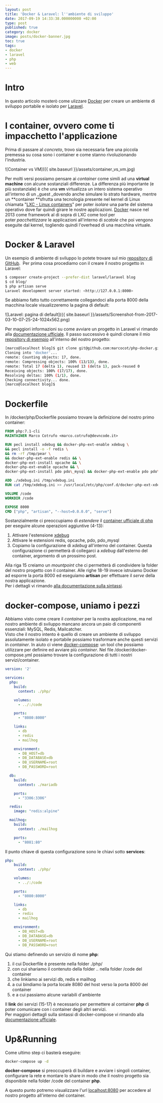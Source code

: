 ```yaml
---
layout: post
title: 'Docker & Laravel: l''ambiente di sviluppo'
date: 2017-09-19 14:33:38.000000000 +02:00
type: post
published: true
category: docker
image: posts/docker-banner.jpg
toc: true
tags:
- docker
- laravel
- php
- web
---
```


# Intro

In questo articolo mosterò come ulizzare [Docker](http://docker.io) per creare un ambiente di sviluppo portabile e isolato per [Laravel](http://laravel.com).

# I container, ovvero come ti impacchetto l'applicazione

Prima di passare al _concreto_, trovo sia necessaria fare una piccola premessa su cosa sono i container e come stanno rivoluzionando l'industria.

![Container vs VM]({{ site.baseurl }}/assets/container_vs_vm.jpg)

Per molti versi possiamo pensare ai _container_ come simili ad una **virtual machine** con alcune sostanziali differenze. La differenza più importante (e più sostanziale) è che una **vm** virtualizza un intero sistema operativo all'interno di un _guest _dovendo anche simulare lo strato hardware, mentre un **container **sfrutta una tecnologia presente nel kernel di Linux chiamata "[LXC - Linux containers](https://linuxcontainers.org/)" per poter _isolare_ una parte del sistema operativo dove far quindi girare le nostre applicazioni. [Docker](http://docker.io) nasce nel 2013 come framework al di sopra di LXC come tool per poter *pacchettizzare* le applicazioni all'interno di _scatole_ che poi vengono eseguite dal kernel, togliendo quindi l'overhead di una macchina virtuale.

# Docker & Laravel

Un esempio di ambiente di sviluppo lo potete trovare sul mio [repository di GItHub](https://github.com/marcocot/php-docker).  Per prima cosa procediamo con il creare il nostro progetto in Laravel:

```bash
$ composer create-project --prefer-dist laravel/laravel blog
$ cd blog/
$ php artisan serve
Laravel development server started: <http://127.0.0.1:8000>
```

Se abbiamo fatto tutto correttamente collegandoci alla porta 8000 della macchina locale visualizzeremo la pagina di default:

![Laravel: pagina di default]({{ site.baseurl }}/assets/Screenshot-from-2017-03-10-07-25-24-1024x562.png)

Per maggiori informazioni su come avviare un progetto in Laravel vi rimando alla [documentazione ufficiale](https://laravel.com/docs/5.4/). Il passo successivo è quindi clonare il mio [repository di esempio](https://github.com/marcocot/php-docker) all'interno del nostro progetto:

```bash
[marco@localhost blog]$ git clone git@github.com:marcocot/php-docker.git docker
Cloning into 'docker'...
remote: Counting objects: 17, done.
remote: Compressing objects: 100% (13/13), done.
remote: Total 17 (delta 1), reused 13 (delta 1), pack-reused 0
Receiving objects: 100% (17/17), done.
Resolving deltas: 100% (1/1), done.
Checking connectivity... done.
[marco@localhost blog]$
```

# Dockerfile

In /docker/php/Dockerfile possiamo trovare la definizione del nostro primo container:

```dockerfile
FROM php:7.1-cli
MAINTAINER Marco Cotrufo <marco.cotrufo@devncode.it>

RUN pecl install xdebug && docker-php-ext-enable xdebug \
&& pecl install -o -f redis \
&& rm -rf /tmp/pear \
&& docker-php-ext-enable redis && \
docker-php-ext-install opcache && \
docker-php-ext-enable opcache && \
docker-php-ext-install pdo pdo\_mysql && docker-php-ext-enable pdo pdo\_mysql

ADD ./xdebug.ini /tmp/xdebug.ini
RUN cat /tmp/xdebug.ini >> /usr/local/etc/php/conf.d/docker-php-ext-xdebug.ini

VOLUME /code
WORKDIR /code

EXPOSE 8000
CMD ["php", "artisan", "--host=0.0.0.0", "serve"]
```

Sostanzialmente ci preoccupiamo di _estendere_ il [container ufficiale di php](https://hub.docker.com/_/php/) per eseguire alcune operazioni aggiuntive (4-13):

1.  Attivare l'estensione [xdebug](https://xdebug.org/)
2.  Attivare le estensioni redis, opcache, pdo, pdo_mysql
3.  Copiamo la configurazione di _xdebug_ all'interno del container. Questa configurazione ci permetterà di collegarci a _xdebug_ dall'esterno del container, argomento di un prossimo post.

Alla riga 15 creiamo un _mountpoint_ che ci permetterà di condividere la folder del nostro progetto con il container. Alle righe 18-19 invece istruiamo Docker ad esporre la porta 8000 ed eseguiamo **artisan** per effettuare il _serve_ della nostra applicazione.  
Per i dettagli vi rimando [alla documentazione sulla sintassi](https://docs.docker.com/engine/reference/builder/).

# docker-compose, uniamo i pezzi

Abbiamo visto come creare il _container_ per la nostra applicazione, ma nel nostro ambiente di sviluppo mancano ancora un paio di componenti essenziali: MySQL, Redis, Mailcatcher.  
Visto che il nostro intento è quello di creare un ambiente di sviluppo assolutamente isolato e portabile possiamo trasformare anche questi servizi in _container_. In aiuto ci viene [docker-compose](https://docs.docker.com/compose/): un tool che possiamo utilizzare per definire ed avviare più _container_. Nel file /docker/docker-compose.yml possiamo trovare la configurazione di tutti i nostri servizi/container.

```yaml
version: '2'

services:
  php:
    build:
      context: ./php/

    volumes:
      - ../:/code

    ports:
      - "8080:8000"

    links:
      - db
      - redis
      - mailhog

    environment:
      - DB_HOST=db
      - DB_DATABASE=db
      - DB_USERNAME=root
      - DB_PASSWORD=root

  db:
    build:
      context: ./mariadb

    ports:
      - "3306:3306"

  redis:
    image: "redis:alpine"

  mailhog:
    build:
      context: ./mailhog

    ports:
      - "8081:80"
```

Il punto chiave di questa configurazione sono le chiavi sotto **services**:

```yaml
php:
    build:
      context: ./php/

    volumes:
      - ../:/code

    ports:
      - "8080:8000"

    links:
      - db
      - redis
      - mailhog

    environment:
      - DB_HOST=db
      - DB_DATABASE=db
      - DB_USERNAME=root
      - DB_PASSWORD=root
```

Qui stiamo definendo un servizio di nome **php**:

1.  il cui Dockerfile è presente nella folder ./php/
2.  con cui shariamo il contenuto della folder .. nella folder /code del container
3.  che linkiamo ai servizi db, redis e mailhog
4.  a cui bindiamo la porta locale 8080 del host verso la porta 8000 del container
5.  e a cui passiamo alcune variabili d'ambiente

Il **link** dei servizi (15-17) è necessario per permettere al container **php** di poter comunicare con i container degli altri servizi.  
Per maggiori dettagli sulla sintassi di docker-compose vi rimando alla [documentazione ufficiale](https://docs.docker.com/compose/compose-file/).

# Up&Running

Come ultimo step ci basterà eseguire:

```bash
docker-compose up -d
```

**docker-compose** si preoccuperà di buildare e avviare i singoli container, configurare la rete e montare lo share in modo che il nostro progetto sia disponibile nella folder /code del container **php**.

A questo punto potremo visualizzare l'url [localhost:8080](http://localhost:8080) per accedere al nostro progetto all'interno del container.
